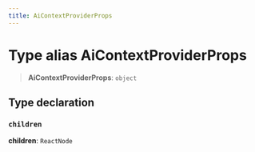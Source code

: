 ```yaml
---
title: AiContextProviderProps
---
```


# Type alias AiContextProviderProps

> **AiContextProviderProps**: `object`

## Type declaration

### `children`

**children**: `ReactNode`
